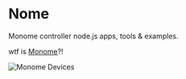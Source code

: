 Nome
====

Monome controller node.js apps, tools & examples.

wtf is [Monome](http://monome.org/devices/)?!

![Monome Devices](http://monome.org/wp-content/uploads/2012/03/m13-banner.jpg)
